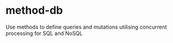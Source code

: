 # method-db
Use methods to define queries and mutations utilising concurrent processing for SQL and NoSQL 
